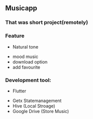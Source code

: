 ## Musicapp
### That was short project(remotely)

### Feature
* Natural tone
- mood music
- download option
- add favourite

### Development tool:
* Flutter
- Getx Statemanagement
- Hive (Local Stroage)
- Google Drive (Store Music)
    
